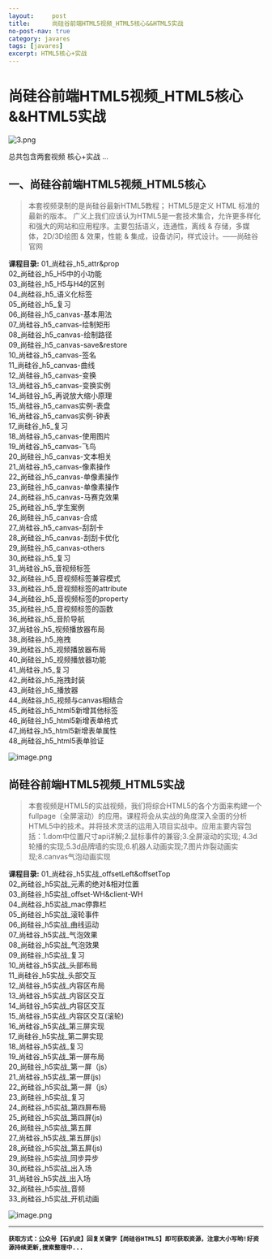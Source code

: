 ```yaml
---
layout:     post
title:      尚硅谷前端HTML5视频_HTML5核心&&HTML5实战
no-post-nav: true
category: javares
tags: [javares]
excerpt: HTML5核心+实战
---
```



# 尚硅谷前端HTML5视频_HTML5核心&&HTML5实战
![3.png](https://upload-images.jianshu.io/upload_images/12555954-650a0355d876c3d2.png?imageMogr2/auto-orient/strip%7CimageView2/2/w/1240)

总共包含两套视频  核心+实战 ...


##  一、尚硅谷前端HTML5视频_HTML5核心
> 本套视频录制的是尚硅谷最新HTML5教程； HTML5是定义 HTML 标准的最新的版本。 广义上我们应该认为HTML5是一套技术集合，允许更多样化和强大的网站和应用程序。主要包括语义，连通性，离线 & 存储，多媒体，2D/3D绘图 & 效果，性能 & 集成，设备访问，样式设计。——尚硅谷官网

**课程目录:**
01\_尚硅谷\_h5\_attr&prop<br/>
02\_尚硅谷\_h5\_H5中的小功能<br/>
03\_尚硅谷\_h5\_H5与H4的区别<br/>
04\_尚硅谷\_h5\_语义化标签<br/>
05\_尚硅谷\_h5\_复习<br/>
06\_尚硅谷\_h5\_canvas-基本用法<br/>
07\_尚硅谷\_h5\_canvas-绘制矩形<br/>
08\_尚硅谷\_h5\_canvas-绘制路径<br/>
09\_尚硅谷\_h5\_canvas-save&restore<br/>
10\_尚硅谷\_h5\_canvas-签名<br/>
11\_尚硅谷\_h5\_canvas-曲线<br/>
12\_尚硅谷\_h5\_canvas-变换<br/>
13\_尚硅谷\_h5\_canvas-变换实例<br/>
14\_尚硅谷\_h5\_再说放大缩小原理<br/>
15\_尚硅谷\_h5\_canvas实例-表盘<br/>
16\_尚硅谷\_h5\_canvas实例-钟表<br/>
17\_尚硅谷\_h5\_复习<br/>
18\_尚硅谷\_h5\_canvas-使用图片<br/>
19\_尚硅谷\_h5\_canvas-飞鸟<br/>
20\_尚硅谷\_h5\_canvas-文本相关<br/>
21\_尚硅谷\_h5\_canvas-像素操作<br/>
22\_尚硅谷\_h5\_canvas-单像素操作<br/>
23\_尚硅谷\_h5\_canvas-单像素操作<br/>
24\_尚硅谷\_h5\_canvas-马赛克效果<br/>
25\_尚硅谷\_h5\_学生案例<br/>
26\_尚硅谷\_h5\_canvas-合成<br/>
27\_尚硅谷\_h5\_canvas-刮刮卡<br/>
28\_尚硅谷\_h5\_canvas-刮刮卡优化<br/>
29\_尚硅谷\_h5\_canvas-others<br/>
30\_尚硅谷\_h5\_复习<br/>
31\_尚硅谷\_h5\_音视频标签<br/>
32\_尚硅谷\_h5\_音视频标签兼容模式<br/>
33\_尚硅谷\_h5\_音视频标签的attribute<br/>
34\_尚硅谷\_h5\_音视频标签的property<br/>
35\_尚硅谷\_h5\_音视频标签的函数<br/>
36\_尚硅谷\_h5\_音阶导航<br/>
37\_尚硅谷\_h5\_视频播放器布局<br/>
38\_尚硅谷\_h5\_拖拽<br/>
39\_尚硅谷\_h5\_视频播放器布局<br/>
40\_尚硅谷\_h5\_视频播放器功能<br/>
41\_尚硅谷\_h5\_复习<br/>
42\_尚硅谷\_h5\_拖拽封装<br/>
43\_尚硅谷\_h5\_播放器<br/>
44\_尚硅谷\_h5\_视频与canvas相结合<br/>
45\_尚硅谷\_h5\_html5新增其他标签<br/>
46\_尚硅谷\_h5\_html5新增表单格式<br/>
47\_尚硅谷\_h5\_html5新增表单属性<br/>
48\_尚硅谷\_h5\_html5表单验证<br/>


![image.png](https://upload-images.jianshu.io/upload_images/12555954-0d198dbada0c8d7e.png?imageMogr2/auto-orient/strip%7CimageView2/2/w/1240)

## 尚硅谷前端HTML5视频_HTML5实战
> 本套视频是HTML5的实战视频，我们将综合HTML5的各个方面来构建一个fullpage（全屏滚动）的应用。课程将会从实战的角度深入全面的分析HTML5中的技术。并将技术灵活的运用入项目实战中。应用主要内容包括：1.dom中位置尺寸api详解;2.鼠标事件的兼容;3.全屏滚动的实现; 4.3d轮播的实现;5.3d品牌墙的实现;6.机器人动画实现;7.图片炸裂动画实现;8.canvas气泡动画实现

**课程目录:**
01\_尚硅谷\_h5实战\_offsetLeft&offsetTop<br/>
02\_尚硅谷\_h5实战\_元素的绝对&相对位置<br/>
03\_尚硅谷\_h5实战\_offset-WH&client-WH<br/>
04\_尚硅谷\_h5实战\_mac停靠栏<br/>
05\_尚硅谷\_h5实战\_滚轮事件<br/>
06\_尚硅谷\_h5实战\_曲线运动<br/>
07\_尚硅谷\_h5实战\_气泡效果<br/>
08\_尚硅谷\_h5实战\_气泡效果<br/>
09\_尚硅谷\_h5实战\_复习<br/>
10\_尚硅谷\_h5实战\_头部布局<br/>
11\_尚硅谷\_h5实战\_头部交互<br/>
12\_尚硅谷\_h5实战\_内容区布局<br/>
13\_尚硅谷\_h5实战\_内容区交互<br/>
14\_尚硅谷\_h5实战\_内容区交互<br/>
15\_尚硅谷\_h5实战\_内容区交互(滚轮)<br/>
16\_尚硅谷\_h5实战\_第三屏实现<br/>
17\_尚硅谷\_h5实战\_第二屏实现<br/>
18\_尚硅谷\_h5实战\_复习<br/>
19\_尚硅谷\_h5实战\_第一屏布局<br/>
20\_尚硅谷\_h5实战\_第一屏（js）<br/>
21\_尚硅谷\_h5实战\_第一屏(js)<br/>
22\_尚硅谷\_h5实战\_第一屏（js）<br/>
23\_尚硅谷\_h5实战\_复习<br/>
24\_尚硅谷\_h5实战\_第四屏布局<br/>
25\_尚硅谷\_h5实战\_第四屏(js)<br/>
26\_尚硅谷\_h5实战\_第五屏<br/>
27\_尚硅谷\_h5实战\_第五屏(js)<br/>
28\_尚硅谷\_h5实战\_第五屏(js)<br/>
29\_尚硅谷\_h5实战\_同步异步<br/>
30\_尚硅谷\_h5实战\_出入场<br/>
31\_尚硅谷\_h5实战\_出入场<br/>
32\_尚硅谷\_h5实战\_音频<br/>
33\_尚硅谷\_h5实战\_开机动画<br/>


![image.png](https://upload-images.jianshu.io/upload_images/12555954-0e6d2831404bbae2.png?imageMogr2/auto-orient/strip%7CimageView2/2/w/1240)

---
**`获取方式：公众号【石扒皮】回复关键字【尚硅谷HTML5】即可获取资源，注意大小写哟!好资源持续更新,搜索整理中...`**
